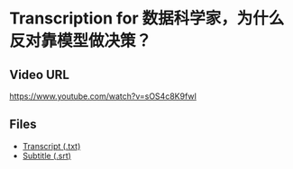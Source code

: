 # Transcription for 数据科学家，为什么反对靠模型做决策？
## Video URL
https://www.youtube.com/watch?v=sOS4c8K9fwI
 
## Files
- [Transcript (.txt)](./transcript.txt)
- [Subtitle (.srt)](./transcript.srt)
